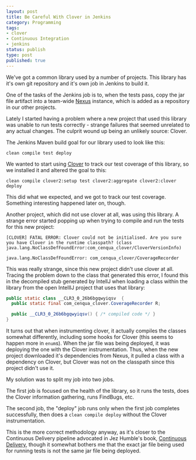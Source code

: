 ```yaml
---
layout: post
title: Be Careful With Clover in Jenkins
category: Programming
tags:
- clover
- Continuous Integration
- jenkins
status: publish
type: post
published: true
---
```


We've got a common library used by a number of projects.  This library has it's own git repository and it's own job in Jenkins to build it. 

One of the tasks of the Jenkins job is to, when the tests pass, copy the jar file artifact into a team-wide [Nexus](http://nexus.sonatype.org/") instance, which is added as a repository in our other projects.

Lately I started having a problem where a new project that used this library was unable to run tests correctly - strange failures that seemed unrelated to any actual changes.  The culprit wound up being an unlikely source: Clover.


The Jenkins Maven build goal for our library used to look like this:

`clean compile test deploy`

We wanted to start using [Clover](http://www.atlassian.com/software/clover/") to track our test coverage of this library, so we installed it and altered the goal to this:

`clean compile clover2:setup test clover2:aggregate clover2:clover deploy`

This did what we expected, and we got to track our test coverage.  Something interesting happened later on, though.

Another project, which did not use clover at all, was using this library.  A strange error started popping up when trying to compile and run the tests for this new project:

~~~output
[CLOVER] FATAL ERROR: Clover could not be initialised. Are you sure you have Clover in the runtime classpath? (class java.lang.NoClassDefFoundError:com_cenqua_clover/CloverVersionInfo)

java.lang.NoClassDefFoundError: com_cenqua_clover/CoverageRecorder
~~~

This was really strange, since this new project didn't use clover at all.  Tracing the problem down to the class that generated this error, I found this in the decompiled stub generated by IntellJ when loading a class within the library from the open IntellIJ project that uses that library:

~~~java
public static class __CLR3_0_26b6bgqwyiqsv  {
  public static final com_cenqua_clover.CoverageRecorder R;

  public __CLR3_0_26b6bgqwyiqsv() { /* compiled code */ }
}
~~~

It turns out that when instrumenting clover, it actually compiles the classes somewhat differently, including some hooks for Clover (this seems to happen more in `enum`s).  When the jar file was being deployed, it was deploying the one with the Clover instrumentation.  Thus, when the new project downloaded it's dependencies from Nexus, it pulled a class with a dependency on Clover, but Clover was not on the classpath since this project didn't use it.

My solution was to split my job into two jobs.

The first job is focused on the health of the library, so it runs the tests, does the Clover information gathering, runs FindBugs, etc.  

The second job, the "deploy" job runs only when the first job completes successfully, then does a `clean compile deploy` without the Clover instrumentation.

This is the more correct methodology anyway, as it's closer to the Continuous Delivery pipeline advocated in Jez Humble's book, [Continuous Delivery](http://www.amazon.com/Continuous-Delivery-Deployment-Automation-Addison-Wesley/dp/0321601912"), though it somewhat bothers me that the exact jar file being used for running tests is not the same jar file being deployed.

